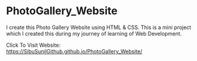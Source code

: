 # PhotoGallery_Website
I create this Photo Gallery Website using HTML &amp; CSS. This is a mini project which I created this during my journey of learning of Web Development.


Click To Visit Website: https://SibuSunilGithub.github.io/PhotoGallery_Website/
